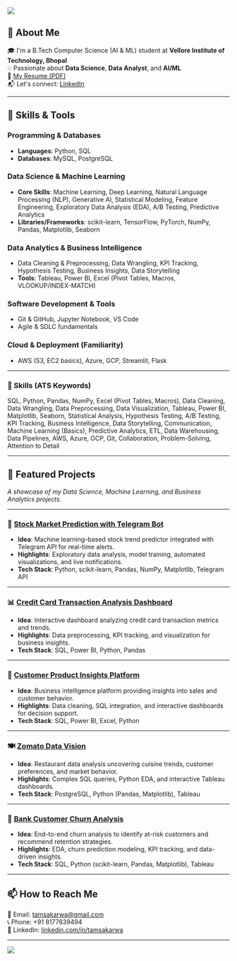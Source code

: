 <img src="https://capsule-render.vercel.app/api?type=waving&color=auto&height=200&section=header&text=Hi,%20I'm%20Tamsa%20Karwa!&fontSize=40&animation=fadeIn&fontAlignY=35&desc=Aspiring%20Data%20Scientist%20%7C%20Data%20Analyst%20%7C%20AI%20Enthusiast&descAlignY=50" />

## 🧠 About Me

🎓 I'm a B.Tech Computer Science (AI & ML) student at **Vellore Institute of Technology, Bhopal**  
💡 Passionate about **Data Science**, **Data Analyst**, and **AI/ML**  
📄 [My Resume (PDF)](./tamsa%20karwa%20DA.pdf)    
📬 Let's connect: [LinkedIn](https://www.linkedin.com/in/tamsakarwa) 

---

## 🔧 Skills & Tools


### Programming & Databases  
- **Languages**: Python, SQL
- **Databases**: MySQL, PostgreSQL  

### Data Science & Machine Learning  
- **Core Skills**: Machine Learning, Deep Learning, Natural Language Processing (NLP), Generative AI, Statistical Modeling, Feature Engineering, Exploratory Data Analysis (EDA), A/B Testing, Predictive Analytics  
- **Libraries/Frameworks**: scikit-learn, TensorFlow, PyTorch, NumPy, Pandas, Matplotlib, Seaborn  

### Data Analytics & Business Intelligence  
- Data Cleaning & Preprocessing, Data Wrangling, KPI Tracking, Hypothesis Testing, Business Insights, Data Storytelling  
- **Tools**: Tableau, Power BI, Excel (Pivot Tables, Macros, VLOOKUP/INDEX-MATCH)  

### Software Development & Tools  
- Git & GitHub, Jupyter Notebook, VS Code  
- Agile & SDLC fundamentals  

### Cloud & Deployment (Familiarity)  
- AWS (S3, EC2 basics), Azure, GCP, Streamlit, Flask  

---

### 📌 Skills (ATS Keywords)  
SQL, Python, Pandas, NumPy, Excel (Pivot Tables, Macros), Data Cleaning, Data Wrangling, Data Preprocessing, Data Visualization, Tableau, Power BI, Matplotlib, Seaborn, Statistical Analysis, Hypothesis Testing, A/B Testing, KPI Tracking, Business Intelligence, Data Storytelling, Communication, Machine Learning (Basics), Predictive Analytics, ETL, Data Warehousing, Data Pipelines, AWS, Azure, GCP, Git, Collaboration, Problem-Solving, Attention to Detail

---

## 📂 Featured Projects

_A showcase of my Data Science, Machine Learning, and Business Analytics projects._

---

### 🚀 [Stock Market Prediction with Telegram Bot](https://github.com/tamsakarwa/Stock-Market-Prediction-with-Telegram-Bot)  
- **Idea**: Machine learning–based stock trend predictor integrated with Telegram API for real-time alerts.  
- **Highlights**: Exploratory data analysis, model training, automated visualizations, and live notifications.  
- **Tech Stack**: Python, scikit-learn, Pandas, NumPy, Matplotlib, Telegram API  

---

### 📊 [Credit Card Transaction Analysis Dashboard](https://github.com/tamsakarwa/Credit-Card-Transaction-Analysis-Dashboard)  
- **Idea**: Interactive dashboard analyzing credit card transaction metrics and trends.  
- **Highlights**: Data preprocessing, KPI tracking, and visualization for business insights.  
- **Tech Stack**: SQL, Power BI, Python, Pandas  

---

### 🛒 [Customer Product Insights Platform](https://github.com/tamsakarwa/Customer-Product-Insights-Platform)  
- **Idea**: Business intelligence platform providing insights into sales and customer behavior.  
- **Highlights**: Data cleaning, SQL integration, and interactive dashboards for decision support.  
- **Tech Stack**: SQL, Power BI, Excel, Python  

---

### 🍽️ [Zomato Data Vision](https://github.com/tamsakarwa/zomato-data-vision)  
- **Idea**: Restaurant data analysis uncovering cuisine trends, customer preferences, and market behavior.  
- **Highlights**: Complex SQL queries, Python EDA, and interactive Tableau dashboards.  
- **Tech Stack**: PostgreSQL, Python (Pandas, Matplotlib), Tableau  

---

### 🏦 [Bank Customer Churn Analysis](https://github.com/tamsakarwa/Bank-Customer-Churn-Analysis)  
- **Idea**: End-to-end churn analysis to identify at-risk customers and recommend retention strategies.  
- **Highlights**: EDA, churn prediction modeling, KPI tracking, and data-driven insights.  
- **Tech Stack**: SQL, Python (scikit-learn, Pandas, Matplotlib), Tableau  

---

## 📫 How to Reach Me

📧 Email: [tamsakarwa@gmail.com](mailto:tamsakarwa@gmail.com)  
📞 Phone: +91 8177839494  
🔗 LinkedIn: [linkedin.com/in/tamsakarwa](https://www.linkedin.com/in/tamsakarwa)

---

<img src="https://capsule-render.vercel.app/api?type=waving&color=auto&height=100&section=footer"/>


